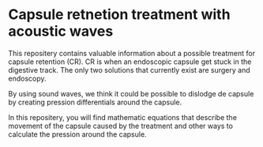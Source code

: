 # Capsule retnetion treatment with acoustic waves

This repositery contains valuable information about a possible treatment for capsule retention (CR). CR is when an endoscopic capsule get stuck in the digestive track. The only two solutions that currently exist are surgery and endoscopy. 

By using sound waves, we think it could be possible to dislodge de capsule by creating pression differentials around the capsule.

In this repositery, you will find mathematic equations that describe the movement of the capsule caused by the treatment and other ways to calculate the pression around the capsule.
